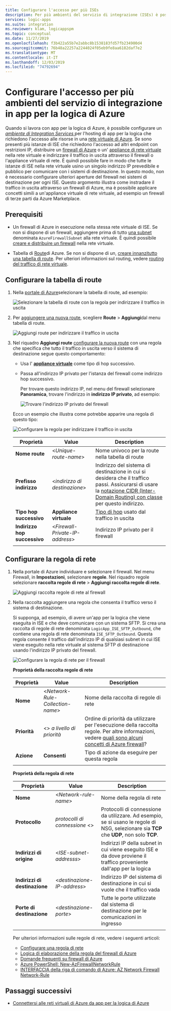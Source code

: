```yaml
---
title: Configurare l'accesso per più ISEs
description: Per più ambienti del servizio di integrazione (ISEs) è possibile configurare un singolo indirizzo IP in uscita pubblico per accedere a sistemi esterni da app per la logica di Azure
services: logic-apps
ms.suite: integration
ms.reviewer: klam, logicappspm
ms.topic: conceptual
ms.date: 11/27/2019
ms.openlocfilehash: f3b422a55b7e2abbc8b1538183fd57fb234900d4
ms.sourcegitcommit: 76b48a22257a2244024f05eb9fe8aa6182daf7e2
ms.translationtype: MT
ms.contentlocale: it-IT
ms.lasthandoff: 12/03/2019
ms.locfileid: "74792694"
---
```

# <a name="set-up-access-for-multiple-integration-service-environments-in-azure-logic-apps"></a>Configurare l'accesso per più ambienti del servizio di integrazione in app per la logica di Azure

Quando si lavora con app per la logica di Azure, è possibile configurare un [ *ambiente di Integration Services* ](../logic-apps/connect-virtual-network-vnet-isolated-environment-overview.md) per l'hosting di app per la logica che richiedono l'accesso alle risorse in una [rete virtuale di Azure](../virtual-network/virtual-networks-overview.md). Se sono presenti più istanze di ISE che richiedono l'accesso ad altri endpoint con restrizioni IP, distribuire un [firewall di Azure](../firewall/overview.md) o un' [appliance di rete virtuale](../virtual-network/virtual-networks-overview.md#filter-network-traffic) nella rete virtuale e indirizzare il traffico in uscita attraverso il firewall o l'appliance virtuale di rete. È quindi possibile fare in modo che tutte le istanze di ISE nella rete virtuale usino un singolo indirizzo IP prevedibile e pubblico per comunicare con i sistemi di destinazione. In questo modo, non è necessario configurare ulteriori aperture del firewall nei sistemi di destinazione per ogni ISE. Questo argomento illustra come instradare il traffico in uscita attraverso un firewall di Azure, ma è possibile applicare concetti simili a un'appliance virtuale di rete virtuale, ad esempio un firewall di terze parti da Azure Marketplace.

## <a name="prerequisites"></a>Prerequisiti

* Un firewall di Azure in esecuzione nella stessa rete virtuale di ISE. Se non si dispone di un firewall, aggiungere prima di tutto [una subnet](../virtual-network/virtual-network-manage-subnet.md#add-a-subnet) denominata `AzureFirewallSubnet` alla rete virtuale. È quindi possibile [creare e distribuire un firewall](../firewall/tutorial-firewall-deploy-portal.md#deploy-the-firewall) nella rete virtuale.

* Tabella di [Route](../virtual-network/manage-route-table.md)di Azure. Se non si dispone di un, [creare innanzitutto una tabella di route](../virtual-network/manage-route-table.md#create-a-route-table). Per ulteriori informazioni sul routing, vedere [routing del traffico di rete virtuale](../virtual-network/virtual-networks-udr-overview.md).

## <a name="set-up-route-table"></a>Configurare la tabella di route

1. Nella [portale di Azure](https://portal.azure.com)selezionare la tabella di route, ad esempio:

   ![Selezionare la tabella di route con la regola per indirizzare il traffico in uscita](./media/connect-virtual-network-vnet-set-up-single-ip-address/select-route-table-for-virtual-network.png)

1. Per [aggiungere una nuova route](../virtual-network/manage-route-table.md#create-a-route), scegliere **Route** > **Aggiungi**dal menu tabella di route.

   ![Aggiungi route per indirizzare il traffico in uscita](./media/connect-virtual-network-vnet-set-up-single-ip-address/add-route-to-route-table.png)

1. Nel riquadro **Aggiungi route** [configurare la nuova route](../virtual-network/manage-route-table.md#create-a-route) con una regola che specifica che tutto il traffico in uscita verso il sistema di destinazione segue questo comportamento:

   * Usa l' [**appliance virtuale**](../virtual-network/virtual-networks-udr-overview.md#user-defined) come tipo di hop successivo.

   * Passa all'indirizzo IP privato per l'istanza del firewall come indirizzo hop successivo.

     Per trovare questo indirizzo IP, nel menu del firewall selezionare **Panoramica**, trovare l'indirizzo in **indirizzo IP privato**, ad esempio:

     ![Trovare l'indirizzo IP privato del firewall](./media/connect-virtual-network-vnet-set-up-single-ip-address/find-firewall-private-ip-address.png)

   Ecco un esempio che illustra come potrebbe apparire una regola di questo tipo:

   ![Configurare la regola per indirizzare il traffico in uscita](./media/connect-virtual-network-vnet-set-up-single-ip-address/add-rule-to-route-table.png)

   | Proprietà | Value | Description |
   |----------|-------|-------------|
   | **Nome route** | <*Unique-route-name*> | Nome univoco per la route nella tabella di route |
   | **Prefisso indirizzo** | <*indirizzo di destinazione*> | Indirizzo del sistema di destinazione in cui si desidera che il traffico passi. Assicurarsi di usare la [notazione CIDR (Inter-Domain Routing) con classe](https://en.wikipedia.org/wiki/Classless_Inter-Domain_Routing) per questo indirizzo. |
   | **Tipo hop successivo** | **Appliance virtuale** | [Tipo di hop](../virtual-network/virtual-networks-udr-overview.md#next-hop-types-across-azure-tools) usato dal traffico in uscita |
   | **Indirizzo hop successivo** | <*Firewall-Private-IP-address*> | Indirizzo IP privato per il firewall |
   |||

## <a name="set-up-network-rule"></a>Configurare la regola di rete

1. Nella portale di Azure individuare e selezionare il firewall. Nel menu Firewall, in **Impostazioni**, selezionare **regole**. Nel riquadro regole selezionare **raccolta regole di rete** > **Aggiungi raccolta regole di rete**.

   ![Aggiungi raccolta regole di rete al firewall](./media/connect-virtual-network-vnet-set-up-single-ip-address/add-network-rule-collection.png)

1. Nella raccolta aggiungere una regola che consenta il traffico verso il sistema di destinazione.

   Si supponga, ad esempio, di avere un'app per la logica che viene eseguita in ISE e che deve comunicare con un sistema SFTP. Si crea una raccolta di regole di rete denominata `LogicApp_ISE_SFTP_Outbound`, che contiene una regola di rete denominata `ISE_SFTP_Outbound`. Questa regola consente il traffico dall'indirizzo IP di qualsiasi subnet in cui ISE viene eseguito nella rete virtuale al sistema SFTP di destinazione usando l'indirizzo IP privato del firewall.

   ![Configurare la regola di rete per il firewall](./media/connect-virtual-network-vnet-set-up-single-ip-address/set-up-network-rule-for-firewall.png)

   **Proprietà della raccolta regole di rete**

   | Proprietà | Value | Description |
   |----------|-------|-------------|
   | **Nome** | <*Network-Rule-Collection-name*> | Nome della raccolta di regole di rete |
   | **Priorità** | <> *a livello di priorità* | Ordine di priorità da utilizzare per l'esecuzione della raccolta regole. Per altre informazioni, vedere [quali sono alcuni concetti di Azure firewall](../firewall/firewall-faq.md#what-are-some-azure-firewall-concepts)? |
   | **Azione** | **Consenti** | Tipo di azione da eseguire per questa regola |
   |||

   **Proprietà della regola di rete**

   | Proprietà | Value | Description |
   |----------|-------|-------------|
   | **Nome** | <*Network-rule-name*> | Nome della regola di rete |
   | **Protocollo** | *protocolli di connessione* <> | Protocolli di connessione da utilizzare. Ad esempio, se si usano le regole di NSG, selezionare sia **TCP** che **UDP**, non solo **TCP**. |
   | **Indirizzi di origine** | <*ISE-subnet-addresss*> | Indirizzi IP della subnet in cui viene eseguito ISE e da dove proviene il traffico proveniente dall'app per la logica |
   | **Indirizzi di destinazione** | <*destinazione-IP-address*> | Indirizzo IP del sistema di destinazione in cui si vuole che il traffico vada |
   | **Porte di destinazione** | <*destinazione-porte*> | Tutte le porte utilizzate dal sistema di destinazione per le comunicazioni in ingresso |
   |||

   Per ulteriori informazioni sulle regole di rete, vedere i seguenti articoli:

   * [Configurare una regola di rete](../firewall/tutorial-firewall-deploy-portal.md#configure-a-network-rule)
   * [Logica di elaborazione della regola del firewall di Azure](../firewall/rule-processing.md#network-rules-and-applications-rules)
   * [Domande frequenti su firewall di Azure](../firewall/firewall-faq.md)
   * [Azure PowerShell: New-AzFirewallNetworkRule](https://docs.microsoft.com/powershell/module/az.network/new-azfirewallnetworkrule)
   * [INTERFACCIA della riga di comando di Azure: AZ Network Firewall Network-Rule](https://docs.microsoft.com/cli/azure/ext/azure-firewall/network/firewall/network-rule?view=azure-cli-latest#ext-azure-firewall-az-network-firewall-network-rule-create)

## <a name="next-steps"></a>Passaggi successivi

* [Connettersi alle reti virtuali di Azure da app per la logica di Azure](../logic-apps/connect-virtual-network-vnet-isolated-environment.md)